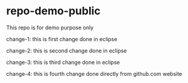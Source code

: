 # repo-demo-public
This repo is for demo purpose only

change-1: this is first change done in eclipse

change-2: this is second change done in eclipse

change-3: this is third change done in eclipse

change-4: this is fourth change done directly from github.com website
